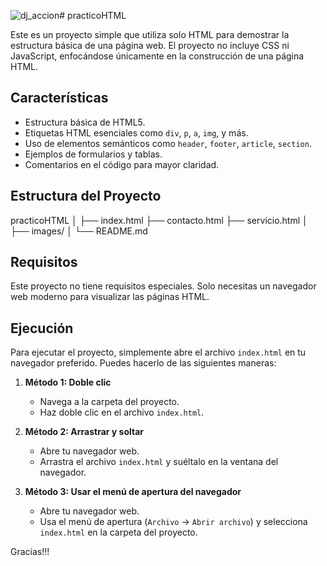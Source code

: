 ![dj_accion](https://github.com/user-attachments/assets/179d918f-1bc8-40f3-b070-fc206ec538d8)# practicoHTML

Este es un proyecto simple que utiliza solo HTML para demostrar la estructura básica de una página web. El proyecto no incluye CSS ni JavaScript, enfocándose únicamente en la construcción de una página HTML.

## Características

- Estructura básica de HTML5.
- Etiquetas HTML esenciales como `div`, `p`, `a`, `img`, y más.
- Uso de elementos semánticos como `header`, `footer`, `article`, `section`.
- Ejemplos de formularios y tablas.
- Comentarios en el código para mayor claridad.

## Estructura del Proyecto
 practicoHTML
│
├── index.html
├── contacto.html
├── servicio.html
│ ├── images/
│ 
└── README.md

## Requisitos

Este proyecto no tiene requisitos especiales. Solo necesitas un navegador web moderno para visualizar las páginas HTML.

## Ejecución

Para ejecutar el proyecto, simplemente abre el archivo `index.html` en tu navegador preferido. Puedes hacerlo de las siguientes maneras:

1. **Método 1: Doble clic**
   - Navega a la carpeta del proyecto.
   - Haz doble clic en el archivo `index.html`.

2. **Método 2: Arrastrar y soltar**
   - Abre tu navegador web.
   - Arrastra el archivo `index.html` y suéltalo en la ventana del navegador.

3. **Método 3: Usar el menú de apertura del navegador**
   - Abre tu navegador web.
   - Usa el menú de apertura (`Archivo` -> `Abrir archivo`) y selecciona `index.html` en la carpeta del proyecto.

Gracias!!!



